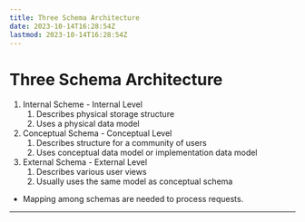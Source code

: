 ```yaml
---
title: Three Schema Architecture
date: 2023-10-14T16:28:54Z
lastmod: 2023-10-14T16:28:54Z
---
```


# Three Schema Architecture

1. Internal Scheme - Internal Level
   1. Describes physical storage structure
   2. Uses a physical data model
2. Conceptual Schema - Conceptual Level
   1. Describes structure for a community of users
   2. Uses conceptual data model or implementation data model
3. External Schema - External Level
   1. Describes various user views
   2. Usually uses the same model as conceptual schema

- Mapping among schemas are needed to process requests.

---
